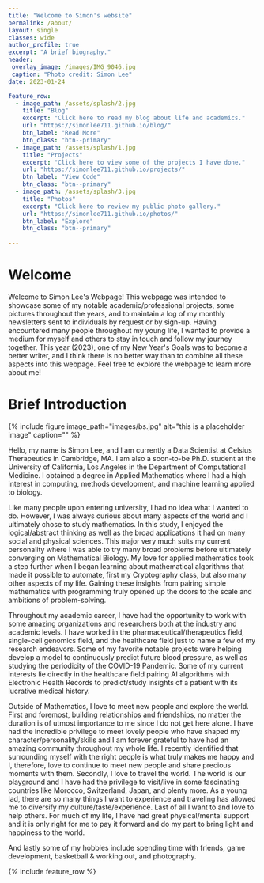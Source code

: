 ```yaml
---
title: "Welcome to Simon's website"
permalink: /about/
layout: single
classes: wide
author_profile: true
excerpt: "A brief biography."
header:
 overlay_image: /images/IMG_9046.jpg
 caption: "Photo credit: Simon Lee"
date: 2023-01-24

feature_row:
  - image_path: /assets/splash/2.jpg
    title: "Blog"
    excerpt: "Click here to read my blog about life and academics."
    url: "https://simonlee711.github.io/blog/"
    btn_label: "Read More"
    btn_class: "btn--primary"
  - image_path: /assets/splash/1.jpg
    title: "Projects"
    excerpt: "Click here to view some of the projects I have done."
    url: "https://simonlee711.github.io/projects/"
    btn_label: "View Code"
    btn_class: "btn--primary"
  - image_path: /assets/splash/3.jpg
    title: "Photos"
    excerpt: "Click here to review my public photo gallery."
    url: "https://simonlee711.github.io/photos/"
    btn_label: "Explore"
    btn_class: "btn--primary"
  
---
```


# Welcome


Welcome to Simon Lee's Webpage! This webpage was intended to showcase some of my notable academic/professional projects, some pictures throughout the years, and to maintain a log of my monthly newsletters sent to individuals by request or by sign-up. Having encountered many people throughout my young life, I wanted to provide a medium for myself and others to stay in touch and follow my journey together. This year (2023), one of my New Year's Goals was to become a better writer, and I think there is no better way than to combine all these aspects into this webpage. Feel free to explore the webpage to learn more about me!


# Brief Introduction

{% include figure image_path="images/bs.jpg" alt="this is a placeholder image" caption="" %}

Hello, my name is Simon Lee, and I am currently a Data Scientist at Celsius Therapeutics in Cambridge, MA. I am also a soon-to-be Ph.D. student at the University of California, Los Angeles in the Department of Computational Medicine. I obtained a degree in Applied Mathematics where I had a high interest in computing, methods development, and machine learning applied to biology.


Like many people upon entering university, I had no idea what I wanted to do. However, I was always curious about many aspects of the world and I ultimately chose to study mathematics. In this study, I enjoyed the logical/abstract thinking as well as the broad applications it had on many social and physical sciences. This major very much suits my current personality where I was able to try many broad problems before ultimately converging on Mathematical Biology. My love for applied mathematics took a step further when I began learning about mathematical algorithms that made it possible to automate, first my Cryptography class, but also many other aspects of my life. Gaining these insights from pairing simple mathematics with programming truly opened up the doors to the scale and ambitions of problem-solving.


Throughout my academic career, I have had the opportunity to work with some amazing organizations and researchers both at the industry and academic levels. I have worked in the pharmaceutical/therapeutics field, single-cell genomics field, and the healthcare field just to name a few of my research endeavors. Some of my favorite notable projects were helping develop a model to continuously predict future blood pressure, as well as studying the periodicity of the COVID-19 Pandemic. Some of my current interests lie directly in the healthcare field pairing AI algorithms with Electronic Health Records to predict/study insights of a patient with its lucrative medical history.


Outside of Mathematics, I love to meet new people and explore the world. First and foremost, building relationships and friendships, no matter the duration is of utmost importance to me since I do not get here alone. I have had the incredible privilege to meet lovely people who have shaped my character/personality/skills and I am forever grateful to have had an amazing community throughout my whole life. I recently identified that surrounding myself with the right people is what truly makes me happy and I, therefore, love to continue to meet new people and share precious moments with them. Secondly, I love to travel the world. The world is our playground and I have had the privilege to visit/live in some fascinating countries like Morocco, Switzerland, Japan, and plenty more. As a young lad, there are so many things I want to experience and traveling has allowed me to diversify my culture/taste/experience. Last of all I want to and love to help others. For much of my life, I have had great physical/mental support and it is only right for me to pay it forward and do my part to bring light and happiness to the world.

And lastly some of my hobbies include spending time with friends, game development, basketball & working out, and photography.

{% include feature_row %}
 

 
 
 

